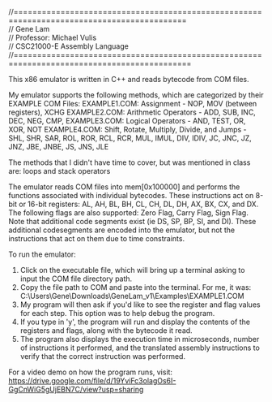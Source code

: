 //=========================================================================================== <br />
// Gene Lam <br />
// Professor: Michael Vulis <br />
// CSC21000-E Assembly Language <br />
//============================================================================================ <br />

This x86 emulator is written in C++ and reads bytecode from COM files. 

My emulator supports the following methods, which are categorized by their EXAMPLE COM Files:
EXAMPLE1.COM: Assignment - NOP, MOV (between registers), XCHG
EXAMPLE2.COM: Arithmetic Operators - ADD, SUB, INC, DEC, NEG, CMP, 
EXAMPLE3.COM: Logical Operators - AND, TEST, OR, XOR, NOT
EXAMPLE4.COM: Shift, Rotate, Multiply, Divide, and Jumps - SHL, SHR, SAR, ROL, ROR, RCL, RCR, MUL, IMUL, DIV, IDIV, 
		JC, JNC, JZ, JNZ, JBE, JNBE, JS, JNS, JLE

The methods that I didn't have time to cover, but was mentioned in class are: loops and stack operators

The emulator reads COM files into mem[0x100000] and performs the functions associated with individual bytecodes.
These instructions act on 8-bit or 16-bit registers: AL, AH, BL, BH, CL, CH, DL, DH, AX, BX, CX, and DX.
The following flags are also supported: Zero Flag, Carry Flag, Sign Flag.
Note that additional code segments exist (ie DS, SP, BP, SI, and DI). 
These additional codesegments are encoded into the emulator, but not the instructions that act on them due to time constraints.

To run the emulator:
1. Click on the executable file, which will bring up a terminal asking to input the COM file directory path.
2. Copy the file path to COM and paste into the terminal. For me, it was: C:\Users\Gene\Downloads\GeneLam_v1\Examples\EXAMPLE1.COM
3. My program will then ask if you'd like to see the register and flag values for each step. This option was to help debug the program.
4. If you type in 'y', the program will run and display the contents of the registers and flags, along with the bytecode it read.
5. The program also displays the execution time in microseconds, number of instructions it performed, 
and the translated assembly instructions to verify that the correct instruction was performed.

For a video demo on how the program runs, visit:
https://drive.google.com/file/d/19YviFc3olagOs6I-GgCnWiG5gUjEBN7C/view?usp=sharing
